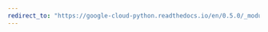 ```yaml
---
redirect_to: "https://google-cloud-python.readthedocs.io/en/0.5.0/_modules/gcloud/datastore/api.html"
---
```

